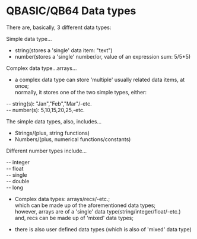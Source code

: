 # QBASIC/QB64 Data types

There are, basically, 3 different data types:   

Simple data type...  

- string(stores a 'single' data item: "text")  
- number(stores a 'single' number/or, value of an expression sum: 5/5*5)   

Complex data type...arrays...  

- a complex data type can store 'multiple' usually related data items, at once;    
  normally, it stores one of the two simple types, either:   

-- string(s): "Jan","Feb","Mar"/-etc.  
-- number(s): 5,10,15,20,25,-etc.    

The simple data types, also, includes...       

-  Strings/(plus, string functions)    
-  Numbers/(plus, numerical functions/constants)  

Different number types include...          

-- integer    
-- float  
-- single    
-- double  
-- long    

- Complex data types: arrays/recs/-etc.;  
  which can be made up of the aforementioned data types;  
  however, arrays are of a 'single' data type(string/integer/float/-etc.)      
  and, recs can be made up of 'mixed' data types;  
  
-  there is also user defined data types (which is also of 'mixed' data type)  


